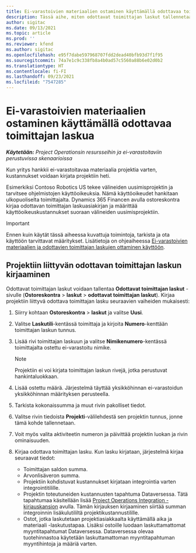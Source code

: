```yaml
---
title: Ei-varastoivien materiaalien ostaminen käyttämällä odottavaa toimittajan laskua
description: Tässä aihe, miten odottavat toimittajan laskut tallennetaan.
author: sigitac
ms.date: 09/13/2021
ms.topic: article
ms.prod: ''
ms.reviewer: kfend
ms.author: sigitac
ms.openlocfilehash: e95f7dabe597968707fdd2dead40bfb93d7f1f95
ms.sourcegitcommit: 74a7e1c9c338fb8a4b0ad57c5560a88b6e02d0b2
ms.translationtype: HT
ms.contentlocale: fi-FI
ms.lasthandoff: 09/23/2021
ms.locfileid: "7547285"
---
```

# <a name="purchase-non-stocked-materials-using-a-pending-vendor-invoice"></a>Ei-varastoivien materiaalien ostaminen käyttämällä odottavaa toimittajan laskua

_**Käytetään:** Project Operationsin resursseihin ja ei-varastoitaviin perustuvissa skenaarioissa_

Kun yritys hankkii ei-varastoitavaa materiaalia projektia varten, kustannukset voidaan kirjata projektiin heti. 

Esimerkiksi Contoso Robotics US tekee välineiden uusimisprojektin ja tarvitsee ohjelmistojen käyttöoikeuksia. Nämä käyttöoikeudet hankitaan ulkopuoliselta toimittajalta.  Dynamics 365 Financen avulla ostoreskontra kirjaa odottavan toimittajan laskuasiakirjan ja määrittää käyttöoikeuskustannukset suoraan välineiden uusimisprojektiin. 

> [!IMPORTANT]
> Ennen kuin käytät tässä aiheessa kuvattuja toimintoja, tarkista ja ota käyttöön tarvittavat määritykset. Lisätietoja on ohjeaiheessa [Ei-varastoivien materiaalien ja odottavien toimittajan laskujen ottaminen käyttöön](configure-materials-nonstocked.md). 

## <a name="post-a-project-related-pending-vendor-invoice"></a>Projektiin liittyvän odottavan toimittajan laskun kirjaaminen 

Odottavat toimittajan laskut voidaan tallentaa **Odottavat toimittajan laskut** -sivulle (**Ostoreskontra** > **laskut** > **odottavat toimittajan laskut**). Kirjaa projektiin liittyvä odottava toimittajan lasku seuraavien vaiheiden mukaisesti:

1. Siirry kohtaan **Ostoreskontra** > **laskut** ja valitse **Uusi**. 
2. Valitse **Laskutili**-kentässä toimittaja ja kirjoita **Numero**-kenttään toimittajan laskun tunnus.
3. Lisää rivi toimittajan laskuun ja valitse **Nimikenumero**-kentässä toimittajalta ostettu ei-varastoitu nimike. 

    > [!NOTE]
    > Projektiin ei voi kirjata toimittajan laskun rivejä, jotka perustuvat hankintaluokkaan. 
    
5. Lisää ostettu määrä. Järjestelmä täyttää yksikköhinnan ei-varastoidun yksikköhinnan määrityksen perusteella. 
6. Tarkista kokonaissumma ja muut rivin pakolliset tiedot.
7. Valitse rivin tiedoista **Projekti**-välilehdestä sen projektin tunnus, jonne tämä kohde tallennetaan.
8. Voit myös valita aktiviteetin numeron ja päivittää projektin luokan ja rivin ominaisuuden.
9. Kirjaa odottava toimittajan lasku. Kun lasku kirjataan, järjestelmä kirjaa seuraavat tiedot:
    
    - Toimittajan saldon summa.
    - Arvonlisäveron summa.
    - Projektiin kohdistuvat kustannukset kirjataan integrointia varten integrointitilille.
    - Projektin toteutuneiden kustannusten tapahtuma Dataversessa.  Tätä tapahtumaa käsitellään lisää [Project Operations Integration -kirjauskansion](../project-accounting/project-operations-integration-journal.md) avulla. Tämän kirjauksen kirjaaminen siirtää summan integroinnin lisäkulutililtä projektikustannustilille. 
    - Ostot, jotka laskutetaan projektiasiakkaalta käyttämällä aika ja materiaali -laskutustapaa. Lisäksi ostoille luodaan laskuttamattomat myyntitapahtumat Dataversessa. Dataversessa olevaa tuotehinnastoa käytetään laskuttamattoman myyntitapahtuman myyntihintoja ja määriä varten.
